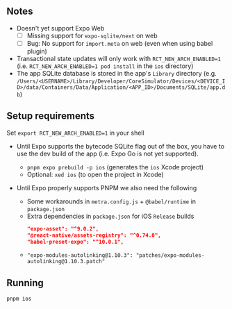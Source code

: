 ## Notes

- Doesn't yet support Expo Web
  - [ ] Missing support for `expo-sqlite/next` on web
  - [ ] Bug: No support for `import.meta` on web (even when using babel plugin)
- Transactional state updates will only work with `RCT_NEW_ARCH_ENABLED=1` (i.e. `RCT_NEW_ARCH_ENABLED=1 pod install` in the `ios` directory)
- The app SQLite database is stored in the app's `Library` directory (e.g. `/Users/<USERNAME>/Library/Developer/CoreSimulator/Devices/<DEVICE_ID>/data/Containers/Data/Application/<APP_ID>/Documents/SQLite/app.db`)

## Setup requirements

Set `export RCT_NEW_ARCH_ENABLED=1` in your shell
- Until Expo supports the bytecode SQLite flag out of the box, you have to use the dev build of the app (i.e. Expo Go is not yet supported).
  - `pnpm expo prebuild -p ios` (generates the `ios` Xcode project)
  - Optional: `xed ios` (to open the project in Xcode)

- Until Expo properly supports PNPM we also need the following
  - Some workarounds in `metra.config.js` + `@babel/runtime` in `package.json`
  - Extra dependencies in `package.json` for iOS `Release` builds
    ```json
    "expo-asset": "^9.0.2",
    "@react-native/assets-registry": "^0.74.0",
    "babel-preset-expo": "^10.0.1",
    ```
  - `"expo-modules-autolinking@1.10.3": "patches/expo-modules-autolinking@1.10.3.patch"`

## Running

```
pnpm ios
```
